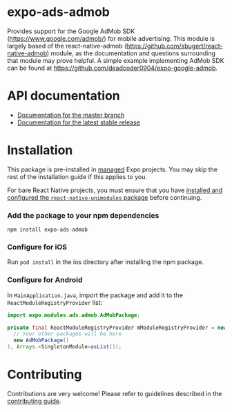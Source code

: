 # expo-ads-admob

Provides support for the Google AdMob SDK (https://www.google.com/admob/) for mobile advertising. This module is largely based of the react-native-admob (https://github.com/sbugert/react-native-admob) module, as the documentation and questions surrounding that module may prove helpful. A simple example implementing AdMob SDK can be found at https://github.com/deadcoder0904/expo-google-admob.

# API documentation

- [Documentation for the master branch](https://github.com/expo/expo/blob/master/docs/pages/versions/unversioned/sdk/admob.md)
- [Documentation for the latest stable release](https://docs.expo.io/versions/latest/sdk/admob/)

# Installation

This package is pre-installed in [managed](https://docs.expo.io/versions/latest/introduction/managed-vs-bare/) Expo projects. You may skip the rest of the installation guide if this applies to you.

For bare React Native projects, you must ensure that you have [installed and configured the `react-native-unimodules` package](https://github.com/unimodules/react-native-unimodules) before continuing.

### Add the package to your npm dependencies

```
npm install expo-ads-admob
```

### Configure for iOS

Run `pod install` in the ios directory after installing the npm package.

### Configure for Android

In `MainApplication.java`, import the package and add it to the `ReactModuleRegistryProvider` list:
```java
import expo.modules.ads.admob.AdMobPackage;
```
```java
private final ReactModuleRegistryProvider mModuleRegistryProvider = new ReactModuleRegistryProvider(Arrays.<Package>asList(
  // Your other packages will be here
  new AdMobPackage()
), Arrays.<SingletonModule>asList());
```

# Contributing

Contributions are very welcome! Please refer to guidelines described in the [contributing guide]( https://github.com/expo/expo#contributing).
